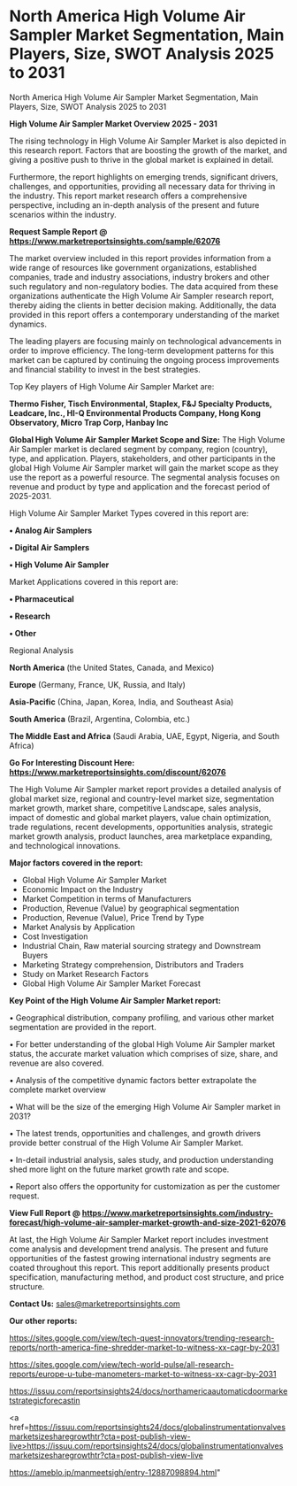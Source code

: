 # North America High Volume Air Sampler Market Segmentation, Main Players, Size, SWOT Analysis 2025 to 2031
North America High Volume Air Sampler Market Segmentation, Main Players, Size, SWOT Analysis 2025 to 2031

<Strong> High Volume Air Sampler Market Overview 2025 - 2031</strong>

The rising technology in High Volume Air Sampler Market is also depicted in this research report. Factors that are boosting the growth of the market, and giving a positive push to thrive in the global market is explained in detail.

Furthermore, the report highlights on emerging trends, significant drivers, challenges, and opportunities, providing all necessary data for thriving in the industry. This report market research offers a comprehensive perspective, including an in-depth analysis of the present and future scenarios within the industry.

<strong>Request Sample Report @ <a href=https://www.marketreportsinsights.com/sample/62076>https://www.marketreportsinsights.com/sample/62076</a></strong>

The market overview included in this report provides information from a wide range of resources like government organizations, established companies, trade and industry associations, industry brokers and other such regulatory and non-regulatory bodies. The data acquired from these organizations authenticate the High Volume Air Sampler research report, thereby aiding the clients in better decision making. Additionally, the data provided in this report offers a contemporary understanding of the market dynamics.

The leading players are focusing mainly on technological advancements in order to improve efficiency. The long-term development patterns for this market can be captured by continuing the ongoing process improvements and financial stability to invest in the best strategies.

Top Key players of High Volume Air Sampler Market are:

<strong>Thermo Fisher, Tisch Environmental, Staplex, F&J Specialty Products, Leadcare, Inc., HI-Q Environmental Products Company, Hong Kong Observatory, Micro Trap Corp, Hanbay Inc</strong>

<strong><b>Global High Volume Air Sampler Market Scope and Size:</b></strong>
The High Volume Air Sampler market is declared segment by company, region (country), type, and application. Players, stakeholders, and other participants in the global High Volume Air Sampler market will gain the market scope as they use the report as a powerful resource. The segmental analysis focuses on revenue and product by type and application and the forecast period of 2025-2031.

High Volume Air Sampler Market Types covered in this report are:

<strong>• Analog Air Samplers

• Digital Air Samplers

• High Volume Air Sampler</strong>

Market Applications covered in this report are:

<strong>• Pharmaceutical

• Research

• Other</strong> 

Regional Analysis

<strong>North America</strong> (the United States, Canada, and Mexico)

<strong>Europe</strong> (Germany, France, UK, Russia, and Italy)

<strong>Asia-Pacific</strong> (China, Japan, Korea, India, and Southeast Asia)

<strong>South America</strong> (Brazil, Argentina, Colombia, etc.)

<strong>The Middle East and Africa</strong> (Saudi Arabia, UAE, Egypt, Nigeria, and South Africa)

<strong>Go For Interesting Discount Here: <a href=https://www.marketreportsinsights.com/discount/62076>https://www.marketreportsinsights.com/discount/62076</a></strong>

The High Volume Air Sampler market report provides a detailed analysis of global market size, regional and country-level market size, segmentation market growth, market share, competitive Landscape, sales analysis, impact of domestic and global market players, value chain optimization, trade regulations, recent developments, opportunities analysis, strategic market growth analysis, product launches, area marketplace expanding, and technological innovations.

<strong><b>Major factors covered in the report:</b></strong>
<ul>
  <li>Global High Volume Air Sampler Market </li>
  <li>Economic Impact on the Industry</li>
  <li>Market Competition in terms of Manufacturers</li>
  <li>Production, Revenue (Value) by geographical segmentation</li>
  <li>Production, Revenue (Value), Price Trend by Type</li>
  <li>Market Analysis by Application</li>
  <li>Cost Investigation</li>
  <li>Industrial Chain, Raw material sourcing strategy and Downstream Buyers</li>
  <li>Marketing Strategy comprehension, Distributors and Traders</li>
  <li>Study on Market Research Factors</li>
  <li>Global High Volume Air Sampler Market Forecast</li>
</ul>

<strong><b>Key Point of the High Volume Air Sampler Market report:</b></strong>

• Geographical distribution, company profiling, and various other market segmentation are provided in the report.

• For better understanding of the global High Volume Air Sampler market status, the accurate market valuation which comprises of size, share, and revenue are also covered.

• Analysis of the competitive dynamic factors better extrapolate the complete market overview

• What will be the size of the emerging High Volume Air Sampler market in 2031?

• The latest trends, opportunities and challenges, and growth drivers provide better construal of the High Volume Air Sampler Market.

• In-detail industrial analysis, sales study, and production understanding shed more light on the future market growth rate and scope.

• Report also offers the opportunity for customization as per the customer request.

<strong><b>View Full Report @ <a href=https://www.marketreportsinsights.com/industry-forecast/high-volume-air-sampler-market-growth-and-size-2021-62076>https://www.marketreportsinsights.com/industry-forecast/high-volume-air-sampler-market-growth-and-size-2021-62076</a></b></strong>


At last, the High Volume Air Sampler Market report includes investment come analysis and development trend analysis. The present and future opportunities of the fastest growing international industry segments are coated throughout this report. This report additionally presents product specification, manufacturing method, and product cost structure, and price structure.

<strong>Contact Us:</strong>
sales@marketreportsinsights.com

<strong>Our other reports:</strong>

<a href=https://sites.google.com/view/tech-quest-innovators/trending-research-reports/north-america-fine-shredder-market-to-witness-xx-cagr-by-2031>https://sites.google.com/view/tech-quest-innovators/trending-research-reports/north-america-fine-shredder-market-to-witness-xx-cagr-by-2031</a>

<a href=https://sites.google.com/view/tech-world-pulse/all-research-reports/europe-u-tube-manometers-market-to-witness-xx-cagr-by-2031>https://sites.google.com/view/tech-world-pulse/all-research-reports/europe-u-tube-manometers-market-to-witness-xx-cagr-by-2031</a>

<a href=https://issuu.com/reportsinsights24/docs/northamericaautomaticdoormarketstrategicforecastin>https://issuu.com/reportsinsights24/docs/northamericaautomaticdoormarketstrategicforecastin</a>

<a href=https://issuu.com/reportsinsights24/docs/globalinstrumentationvalvesmarketsizesharegrowthtr?cta=post-publish-view-live>https://issuu.com/reportsinsights24/docs/globalinstrumentationvalvesmarketsizesharegrowthtr?cta=post-publish-view-live</a>

<a href=https://ameblo.jp/manmeetsigh/entry-12887098894.html>https://ameblo.jp/manmeetsigh/entry-12887098894.html</a>"

